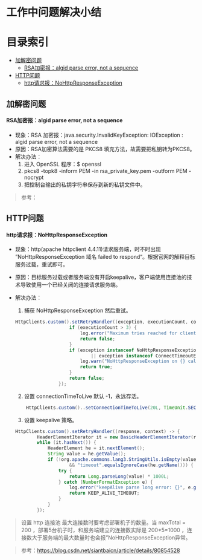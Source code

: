 # 工作中问题解决小结
######

# 目录索引
  * <a href="#A">加解密问题</a>
     * <a href="#a1">RSA加密报：algid parse error, not a sequence</a>
  * <a href="#B">HTTP问题</a>
    * <a href="#b1">http请求报：NoHttpResponseException</a>

## <a name="A">加解密问题</a>
#### <a name="a.1">RSA加密报：algid parse error, not a sequence</a>
* 现象：RSA 加密报：java.security.InvalidKeyException: IOException : algid parse error, not a sequence  
* 原因：RSA加密算法需要的是 PKCS8 填充方法，故需要把私钥转为PKCS8。  
* 解决办法：    
    1. 进入 OpenSSL 程序：$ openssl  
    2. pkcs8 -topk8 -inform PEM -in rsa_private_key.pem -outform PEM -nocrypt  
    3. 把控制台输出的私钥字符串保存到新的私钥文件中。
> 参考：

## <a name="B">HTTP问题</a>
#### <a name="b.1">http请求报：NoHttpResponseException</a>
* 现象：http(apache httpclient 4.4.11)请求服务端，时不时出现 ”NoHttpResponseException 域名 failed to respond“。根据官网的解释目标服务过载，重试即可。
* 原因：目标服务过载或者服务端没有开启keepalive，客户端使用连接池的技术导致使用一个已经关闭的连接请求服务端。
* 解决办法：    
    1. 捕获 NoHttpResponseException 然后重试。
    ```java
    HttpClients.custom().setRetryHandler((exception, executionCount, context) -> {
                        if (executionCount > 3) {
                            log.error("Maximum tries reached for client http pool");
                            return false;
                        }
                        if (exception instanceof NoHttpResponseException
                                || exception instanceof ConnectTimeoutException) {
                            log.warn("NoHttpResponseException on {} call", executionCount);
                            return true;
                        }
                        return false;
                    });
    ```
    2. 设置 connectionTimeToLive 默认 -1，永远存活。
    ```java
        HttpClients.custom()..setConnectionTimeToLive(20L, TimeUnit.SECONDS)
    ```

    3. 设置 keepalive 策略。
    ```java
    HttpClients.custom().setRetryHandler((response, context) -> {
            HeaderElementIterator it = new BasicHeaderElementIterator(response.headerIterator(HTTP.CONN_KEEP_ALIVE));
            while (it.hasNext()) {
                HeaderElement he = it.nextElement();
                String value = he.getValue();
                if (!org.apache.commons.lang3.StringUtils.isEmpty(value)
                        && "timeout".equalsIgnoreCase(he.getName())) {
                    try {
                        return Long.parseLong(value) * 1000L;
                    } catch (NumberFormatException e) {
                        log.error("keepAlive parse long error: {}", e.getMessage(), e);
                        return KEEP_ALIVE_TIMEOUT;
                    }
                }
            });
    ```
> 设置 http 连接池 最大连接数时要考虑部署机子的数量。当 maxTotal = 200 ，部署5台机子时，和服务端建立的连接数实际是 200*5=1000 ，连接数大于服务端的最大数量时也会报”NoHttpResponseException异常。  

> 参考：https://blog.csdn.net/siantbaicn/article/details/80854528